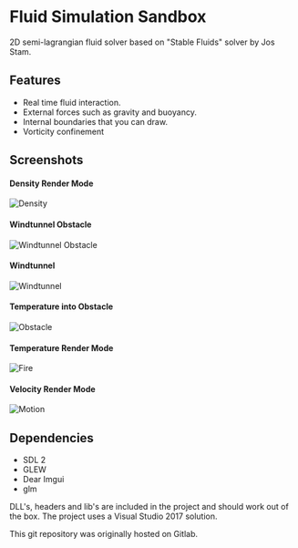 # Fluid Simulation Sandbox

2D semi-lagrangian fluid solver based on "Stable Fluids" solver by Jos Stam.

## Features
- Real time fluid interaction.
- External forces such as gravity and buoyancy.
- Internal boundaries that you can draw.
- Vorticity confinement

## Screenshots

#### Density Render Mode
![Density](ScreenShots/Density.png "Density")

#### Windtunnel Obstacle
![Windtunnel Obstacle](ScreenShots/Fire_in_wind_shielded_by_obstacle.png "Windtunnel Obstacle")

#### Windtunnel
![Windtunnel](ScreenShots/Fire_in_wind.png "Windtunnel")

#### Temperature into Obstacle
![Obstacle](ScreenShots/Fire_into_obstacle.png "Obstacle")

#### Temperature Render Mode
![Fire](ScreenShots/Fire.png "Fire")

#### Velocity Render Mode
![Motion](ScreenShots/Motion.png "Motion")

## Dependencies
- SDL 2
- GLEW
- Dear Imgui
- glm

DLL's, headers and lib's are included in the project and should work out of the box.
The project uses a Visual Studio 2017 solution.

This git repository was originally hosted on Gitlab.
